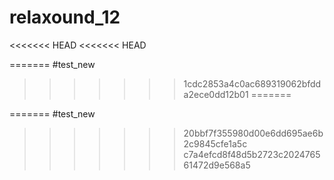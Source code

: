 # relaxound_12
<<<<<<< HEAD
<<<<<<< HEAD

=======
#test_new
>>>>>>> 1cdc2853a4c0ac689319062bfdda2ece0dd12b01
=======


=======
#test_new
>>>>>>> 20bbf7f355980d00e6dd695ae6b2c9845cfe1a5c
>>>>>>> c7a4efcd8f48d5b2723c202476561472d9e568a5
